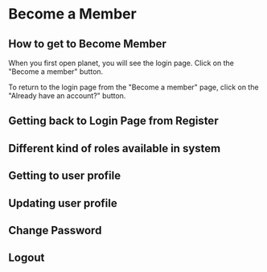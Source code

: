 # Become a Member

## How to get to Become Member
When you first open planet, you will see the login page. Click on the "Become a member" button.

To return to the login page from the "Become a member" page, click on the "Already have an account?" button.

## Getting back to Login Page from Register


## Different kind of roles available in system


## Getting to user profile


## Updating user profile


## Change Password


## Logout


